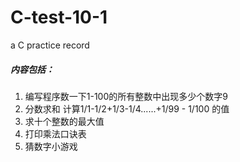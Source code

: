 # C-test-10-1
a C practice record <br>
##### 内容包括：<br>
1. 编写程序数一下1-100的所有整数中出现多少个数字9
2. 分数求和 计算1/1-1/2+1/3-1/4......+1/99 - 1/100 的值
3. 求十个整数的最大值
4. 打印乘法口诀表
5. 猜数字小游戏

